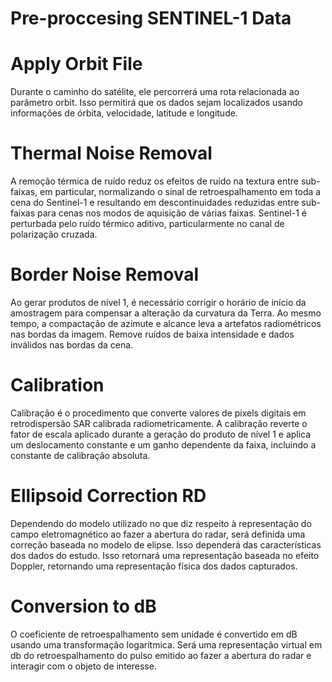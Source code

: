 # Pre-proccesing SENTINEL-1 Data

# Apply Orbit File


Durante o caminho do satélite, ele percorrerá uma rota relacionada ao parâmetro orbit. Isso permitirá que os dados sejam localizados usando informações de órbita, velocidade, latitude e longitude.

# Thermal Noise Removal


A remoção térmica de ruído reduz os efeitos de ruído na textura entre sub-faixas, em particular, normalizando o sinal de retroespalhamento em toda a cena do Sentinel-1 e resultando em descontinuidades reduzidas entre sub-faixas para cenas nos modos de aquisição de várias faixas. Sentinel-1 é perturbada pelo ruído térmico aditivo, particularmente no canal de polarização cruzada.

# Border Noise Removal


Ao gerar produtos de nível 1, é necessário corrigir o horário de início da amostragem para compensar a alteração da curvatura da Terra. Ao mesmo tempo, a compactação de azimute e alcance leva a artefatos radiométricos nas bordas da imagem. Remove ruídos de baixa intensidade e dados inválidos nas bordas da cena.

# Calibration


Calibração é o procedimento que converte valores de pixels digitais em retrodispersão SAR calibrada radiometricamente. A calibração reverte o fator de escala aplicado durante a geração do produto de nível 1 e aplica um deslocamento constante e um ganho dependente da faixa, incluindo a constante de calibração absoluta.

# Ellipsoid Correction RD

Dependendo do modelo utilizado no que diz respeito à representação do campo eletromagnético ao fazer a abertura do radar, será definida uma correção baseada no modelo de elipse. Isso dependerá das características dos dados do estudo. Isso retornará uma representação baseada no efeito Doppler, retornando uma representação física dos dados capturados.

# Conversion to dB

O coeficiente de retroespalhamento sem unidade é convertido em dB usando uma transformação logarítmica. Será uma representação virtual em db do retroespalhamento do pulso emitido ao fazer a abertura do radar e interagir com o objeto de interesse.


